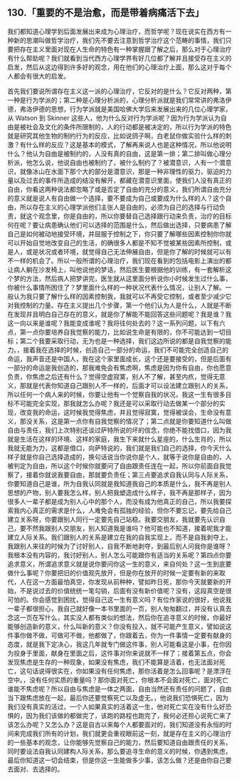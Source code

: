 ## 130.「重要的不是治愈，而是带着病痛活下去」
我们都知道心理学到后面发展出来成为心理治疗，而哲学呢？现在说实在西方有一种新的思潮叫做哲学治疗，我们先不要去注意到哲学治疗这个范畴的事情，我们只要把存在主义里面对现在人生命的特色有一种掌握跟了解之后，那么对于心理治疗有什么帮助呢？我们就看到当代西方心理学界有好几位都了解并且接受存在主义的启发，然后从这边得到许多好的观念，用在他们的心理治疗上面，那么这对于每个人都会有很大的启发。


首先我们要说所谓存在主义这一派的心理治疗，它反对的是什么？它反对两种，第一种是行为学派的；第二种是心理分析派的，心理分析派就是我们常常讲的弗洛伊德，弗洛伊德的思想，行为学派就是美国哈佛大学后来发展出来的几位心理学家，从 Watson 到 Skinner 这些人，他为什么反对行为学派呢？因为行为学派认为自由是被社会及文化的条件所限制的，人的行动都是被决定的，所以行为学派的特色就是研究其他生物的制约行为的反应，比如说鸽子啊，白老鼠你做实验什么样的刺激？有什么样的反应？这是基本的模式，了解再来说人也是这种情况，所以他说明什么？他认为自由是被制约的，人没有真的自由，这是第一排；第二排叫做心理分析派，他怎么说，他说自由也被制约了，被什么制约了？被潜意识，人有一个潜意识，就像冰山在水面下那个大的部分是潜意识，那是一种非理性的驱力，驱迫的力量以及过去的事件所造成的结没有解开，都藏在潜意识里面，使我们人没有真正的自由，你看这两种说法都忽略了或是否定了自由的充分的意义，我们所谓自由充分的意义就是说人有自由做一个选择，要不要成为自己或要成为什么样的人？这个自由，所以存在主义的心理学派他们主张人是自由的，必须为自己的选择与行动负责，就这个观念里，你是自由的，所以你要替自己选择跟行动来负责，治疗的目标何在呢？要让病患确认他们可以选择的范围是什么，然后做出选择，只要病患了解自己是如何被动地接受环境，并屈服于控制之下，你只要了解哪些因素控制你你就可以开始自觉地改变自己的生活，的确很多人都是不知不觉被某些因素所控制，或是人，或是状况或者环境，就觉得自己无法伸展自由，但是你了解的时候就可以有不一样的机会了。所以一般所谓的心理治疗，我们现在看到的包括电影上演出的都让病人躺在沙发椅上，叫他说他的梦话，然后医生要根据他的训练，有一套解析这个梦的方法，然后病人把梦讲完，医生就从这里面分析说你小时候发生过什么事，你被什么事情所困住了？梦里面什么样的一种状况代表什么情况，让别人了解。一般认为我只要了解什么样的因素控制我，我就可以不再受它控制，或者至少减少它对我控制的力量。存在主义提出几个步骤，第一个他们认为人是什么，人就是不断在发现并且明白自己存在的意义，就是你了解能不能回答这些问题呢？我是谁？我这一向以来是谁呢？我能变成谁呢？我将往何处去的？这一系列问题，以下有六点，第一点你要培养自我觉察的能力，比如说生命是有限的，你不可能达到一切目标；第二个我要采取行动，无为也是一种选择，我们这边所说的都是自我觉察的能力。，接着我在选择的时候，创造自己一部分的命运，我们不可能完全创造自己的命运，我声音还是中国人，我在这个家里面成长，这个还是要接受的，但是后面有一部分的命运是我创造的，那我难免会有焦虑啊，焦虑是因为你有自由，你也愿意负责，你焦虑之后还有什么？觉得空虚寂寞，别人不了解，甚至内疚，觉得无意义，那就是代表你知道自己跟别人不一样的，后面才可以设法建立跟别人的关系，所以任何一个病人来的时候，你要让他有一个觉察自我的状况，我这一生有很多目标不可能完全实现，那我就怎么办呢？我还是可以采取行动去做某一个部分的实现，改变我的命运，这时候我觉得焦虑，并且觉得寂寞，觉得被误会，生命没有意义，那没关系，这是第一点你有自我觉察的情况了；第二点就是你要知道什么叫做自由与责任，我们上次特别还谈过萨特所说的坏的信念，你绝不能找借口，因为我就是生活在这样的环境、这样的家庭，我生下来就什么星座的，什么生肖的，所以我就无能为力，这都是借口，向萨特说的，我们就是我们自己的选择，你今天什么样子就是你自己选择造成的，换句话说当你说你是个人，就等于说你是自由的，人被判定为自由，所以这个时候你就要问了自由跟责任连在一起，所以你前面自我觉察了，接着你就说我要自由，那就要负责任；第三点要追求自我认同与人际关系，你要知道自己是谁，所为自我认同就是我知道我自己的本质是什么，我不再是别人思想的产物，别人要我怎么样，别人把我塑造成什么样子，我不再是那样子，因为很多人一辈子都是成为别人心中的那个人，而没有成为他真正的自己，所以我要探索我内心真正的需求是什么，人难免会有孤独的经验，但你不要忘记，要先给自己建立关系呀，你要跟别人同行一定要先自己站稳。我要交朋友，我就要先认识自己，要不然我跟别人交朋友，别人知道我是谁吗？他可能也不知道，接着呢我才能建立人际关系。我们跟别人的关系是建立在我的自我实现上，而不是自我剥夺上，我跟别人来往的时候为了讨好别人，自我不断地剥夺，到最后别人问我你是谁呀？我根本没有内容的，我讨好别人，别人怎么可能跟你有适当的关系呢？第四点你要追求意义，所谓追求意义就是说你要问你这一生的意义，来自何处？这一生到底要做什么事呢？你要把旧的价值观先放开，但是你在放开的时候一定要有新的来取代，人在这一方面最怕真空，你发现从前种种，譬如昨日死，那你今天就要新的开始，不是说过去的价值统统一笔勾销，后面有没有新价值呢？没有，这段真空是很可怕的。你会感觉到困扰，觉得自己这一生有意义吗？有位作家说的很好，他说我一辈子都很担心，我自己就好像一本书里面的一页，别人匆匆翻过，并没有认真去念这一页在写什么，其实没人都有类似的想法，然后你在追寻意义的时候，你最好能够创造新的意义，什么叫新的意义？你没有投入，就不可能产生意义，譬如说这件事你做不做，可做可不做，他都做了，你跟着去，你为一件事情一定要有献身的态度，就是我下定决心，我这几年就专门做这件事，别人可能看这是小事，在你因为投身于里面，献身在里面之后，这件事对你来说就不一样了；接着第五点，你会发现焦虑是生存的一种现象，如果没有焦虑，我们不能算是活着，也无法面对死亡，这句话说得很实在，你如果没有任何焦虑，那你活着是怎么回事呢？是漂浮在空中。，没有任何实质的重量吗？那你面对死亡，你根本不会面对死亡，面对死亡谁能不焦虑呢？所以自由与焦虑是一体之两面，自由当然还有责任的问题了，自由当下跟焦虑放在一起，最后你还要觉察死亡以及虚无。，他说我们恐惧死亡，因为我们没有真实的活过，一个人如果真实的活着这一生，他对死亡实在没有什么好恐惧的，因为我们该做的都做完了，该跑的路程也跑完了，我何必还担心说死亡来了该怎么办呢？又怎么办？这是自古以来每个人都要面对的，我们知道没有永恒的时间来完成我们所有的计划，我们就更会重视眼前这一刻，就是存在主义的心理治疗的一些基本的观念，让你能够先觉察自己的能力，然后要知道自由跟责任的关系，同时要设法自我认同建构人际关系，那么要追寻生命的意义的时候，你遇到焦虑，最后你知道这一切会结束，但是你这一生能做多少事，该怎么做？还是由你自己要去面对、去选择的。

